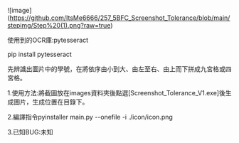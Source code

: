 ![image] (https://github.com/ItsMe6666/257_5BFC_Screenshot_Tolerance/blob/main/stepimg/Step%20(1).png?raw=true)

使用到的OCR庫:pytesseract

pip install pytesseract

先辨識出圖片中的學號，在將依序由小到大、由左至右、由上而下拼成九宮格或四宮格。

1.使用方法:將截圖放在images資料夾後點選[Screenshot_Tolerance_V1.exe]後生成圖片，生成位置在目錄下。

2.編譯指令pyinstaller main.py --onefile -i ./icon/icon.png

3.已知BUG:未知
